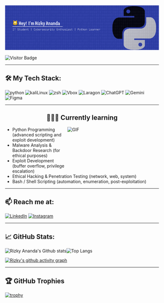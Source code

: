 
![Rizky ananda](img/Figma_basics%20(1).png)

![Visitor Badge](https://komarev.com/ghpvc/?username=rizkyannd&style=for-the-badge)

---
## 🛠️ My Tech Stack:
![python](https://img.shields.io/badge/Python-FFD43B?style=for-the-badge&logo=python&logoColor=blue) ![kaliLinux](https://img.shields.io/badge/Kali_Linux-557C94?style=for-the-badge&logo=kali-linux&logoColor=white) ![zsh](https://img.shields.io/badge/Zsh-F15A24?style=for-the-badge&logo=Zsh&logoColor=white) ![Vbox](https://img.shields.io/badge/VirtualBox-21416b?style=for-the-badge&logo=VirtualBox&logoColor=white) ![Laragon](https://img.shields.io/badge/Laragon-0E83CD?style=for-the-badge&logo=Laragon&logoColor=white) ![ChatGPT](https://img.shields.io/badge/ChatGPT-74aa9c?style=for-the-badge&logo=openai&logoColor=white) ![Gemini](https://img.shields.io/badge/Google%20Gemini-8E75B2?style=for-the-badge&logo=googlegemini&logoColor=white) ![Figma](https://img.shields.io/badge/Figma-F24E1E?style=for-the-badge&logo=figma&logoColor=white)




---
<h2 align="center">🧑🏻‍💻 Currently learning</h2>

<img align="right" height="120" width="300" alt="GIF" src="https://gifdb.com/images/high/animaniacs-system-engineer-7gkf7qabxm62lj47.webp"/>


- Python Programming (advanced scripting and exploit development)
- Malware Analysis & Backdoor Research (for ethical purposes)
- Exploit Development (buffer overflow, privilege escalation)
- Ethical Hacking & Penetration Testing (network, web, system)
- Bash / Shell Scripting (automation, enumeration, post-exploitation)



---
## 📫 Reach me at:
[![LinkedIn](https://img.shields.io/badge/LinkedIn-0077B5?style=for-the-badge&logo=linkedin&logoColor=white)](https://www.linkedin.com/in/rizky-ananda-b1bb07342/) [![Instagram](https://img.shields.io/badge/Instagram-E4405F?style=for-the-badge&logo=instagram&logoColor=white)](https://www.instagram.com/kyrizky.a/)

---
## 📈 GitHub Stats:
![Rizky Ananda's Github stats](https://github-readme-stats.vercel.app/api?username=rizkyannd&show_icons=true&theme=radical)![Top Langs](https://github-readme-stats.vercel.app/api/top-langs/?username=rizkyannd&theme=radical&layout=compact)


[![Rizky's github activity graph](https://github-readme-activity-graph.vercel.app/graph?username=rizkyannd&theme=radical)](https://github.com/ashutosh00710/github-readme-activity-graph)

---
## 🏆 GitHub Trophies
[![trophy](https://github-profile-trophy.vercel.app/?username=rizkyannd&theme=radical)](https://github.com/ryo-ma/github-profile-trophy)



